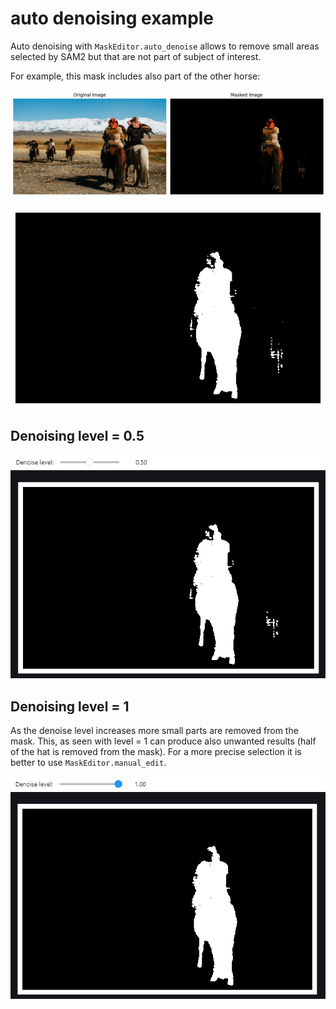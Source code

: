 # auto denoising example

Auto denoising with ```MaskEditor.auto_denoise``` allows to remove small areas selected by SAM2 but that are not part of subject of interest.

For example, this mask includes also part of the other horse:

![Masked image](example_images/denoising/original_mask.png)

![Original mask](example_images/denoising/max_noise.png)

## Denoising level = 0.5
![Denoised mask 0.5](example_images/denoising/05.png)

## Denoising level = 1
As the denoise level increases more small parts are removed from the mask. This, as seen with level = 1 can produce also unwanted results (half of the hat is removed from the mask). For a more precise selection it is better to use ```MaskEditor.manual_edit```.

![Denoised mask 1](example_images/denoising/1.png)

